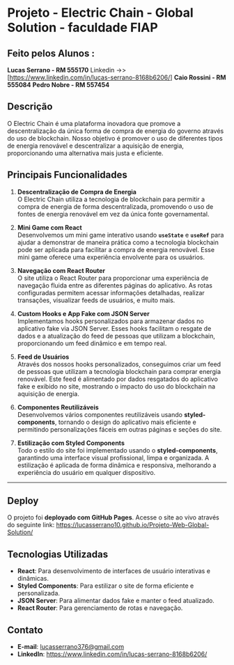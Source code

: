 # Projeto - Electric Chain - Global Solution -  faculdade FIAP

## Feito pelos Alunos :
**Lucas Serrano - RM 555170** Linkedin ->> [https://www.linkedin.com/in/lucas-serrano-8168b6206/]
**Caio Rossini - RM 555084**
**Pedro Nobre - RM 557454**

## Descrição
O Electric Chain é uma plataforma inovadora que promove a descentralização da única forma de compra de energia do governo através do uso de blockchain. Nosso objetivo é promover o uso de diferentes tipos de energia renovável e descentralizar a aquisição de energia, proporcionando uma alternativa mais justa e eficiente. 

## Principais Funcionalidades
1. **Descentralização de Compra de Energia**  
   O Electric Chain utiliza a tecnologia de blockchain para permitir a compra de energia de forma descentralizada, promovendo o uso de fontes de energia renovável em vez da única fonte governamental. 

2. **Mini Game com React**  
   Desenvolvemos um mini game interativo usando **`useState`** e **`useRef`** para ajudar a demonstrar de maneira prática como a tecnologia blockchain pode ser aplicada para facilitar a compra de energia renovável. Esse mini game oferece uma experiência envolvente para os usuários.

3. **Navegação com React Router**  
   O site utiliza o React Router para proporcionar uma experiência de navegação fluida entre as diferentes páginas do aplicativo. As rotas configuradas permitem acessar informações detalhadas, realizar transações, visualizar feeds de usuários, e muito mais.

4. **Custom Hooks e App Fake com JSON Server**  
   Implementamos hooks personalizados para armazenar dados no aplicativo fake via JSON Server. Esses hooks facilitam o resgate de dados e a atualização do feed de pessoas que utilizam a blockchain, proporcionando um feed dinâmico e em tempo real.

5. **Feed de Usuários**  
   Através dos nossos hooks personalizados, conseguimos criar um feed de pessoas que utilizam a tecnologia blockchain para comprar energia renovável. Este feed é alimentado por dados resgatados do aplicativo fake e exibido no site, mostrando o impacto do uso do blockchain na aquisição de energia.

6. **Componentes Reutilizáveis**  
   Desenvolvemos vários componentes reutilizáveis usando **styled-components**, tornando o design do aplicativo mais eficiente e permitindo personalizações fáceis em outras páginas e seções do site.

7. **Estilização com Styled Components**  
   Todo o estilo do site foi implementado usando o **styled-components**, garantindo uma interface visual profissional, limpa e organizada. A estilização é aplicada de forma dinâmica e responsiva, melhorando a experiência do usuário em qualquer dispositivo.

---
## Deploy
O projeto foi **deployado com GitHub Pages**. Acesse o site ao vivo através do seguinte link:
https://lucasserrano10.github.io/Projeto-Web-Global-Solution/

## Tecnologias Utilizadas
- **React**: Para desenvolvimento de interfaces de usuário interativas e dinâmicas.
- **Styled Components**: Para estilizar o site de forma eficiente e personalizada.
- **JSON Server**: Para alimentar dados fake e manter o feed atualizado.
- **React Router**: Para gerenciamento de rotas e navegação.


## Contato
- **E-mail**: lucasserrano376@gmail.com
- **LinkedIn**: https://www.linkedin.com/in/lucas-serrano-8168b6206/

